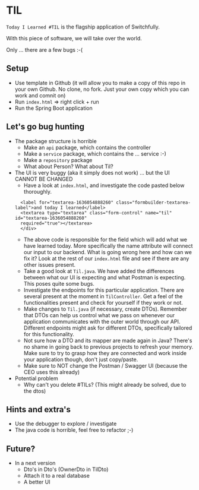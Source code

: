 # TIL

`Today I Learned #TIL` is the flagship application of Switchfully.

With this piece of software, we will take over the world. 

Only ... there are a few bugs :-(

## Setup
* Use template in Github (it will allow you to make a copy of this repo in your own Github. No clone, no fork. Just your own copy which you can work and comnit on)
* Run `index.html` => right click + run
* Run the Spring Boot application

## Let's go bug hunting
* The package structure is horrible
  * Make an `api` package, which contains the controller
  * Make a `service` package, which contains the ... service :-)
  * Make a `repository` package
  * What about Person? What about Til?
* The UI is very buggy (aka it simply does not work) ... but the UI CANNOT BE CHANGED
  * Have a look at `index.html`, and investigate the code pasted below thoroughly. 
  ```<div class="mb-3 row">
    <label for="textarea-1636054888260" class="formbuilder-textarea-label">and today I learned</label>
    <textarea type="textarea" class="form-control" name="til" id="textarea-1636054888260"
    required="true"></textarea>
    </div>
    ```
  * The above code is responsible for the field which will add what we have learned today. More specifically the name attribute will connect our input to our backend. What is going wrong here and how can we fix it? Look at the rest of our `index.html` file and see if there are any other issues present.
  * Take a good look at `Til.java`. We have added the differences between what our UI is expecting and what Postman is expecting. This poses quite some bugs.
  * Investigate the endpoints for this particular application. There are several present at the moment in `TilController`. Get a feel of the functionalities present and check for yourself if they work or not.
  * Make changes to `Til.java` (if necessary, create DTOs). Remember that DTOs can help us control what we pass on whenever our application communicates with the outer world through our API. Different endpoints might ask for different DTOs, specifically tailored for this functionality.
  * Not sure how a DTO and its mapper are made again in Java? There's no shame in going back to previous projects to refresh your memory. Make sure to try to grasp how they are connected and work inside your application though, don't just copy/paste.
  * Make sure to NOT change the Postman / Swagger UI (because the CEO uses this already)
* Potential problem
  * Why can't you delete #TILs? (This might already be solved, due to the dtos)

## Hints and extra's
* Use the debugger to explore / investigate
* The java code is horrible, feel free to refactor ;-)

## Future?
* In a next version
  * Dto's in Dto's (OwnerDto in TilDto)
  * Attach it to a real database
  * A better UI
